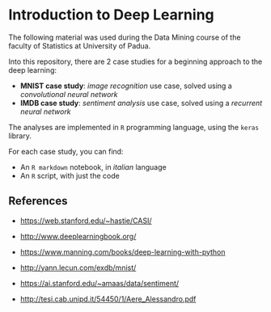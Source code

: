 # Introduction to Deep Learning

The following material was used during the Data Mining course of the faculty of Statistics at University of Padua.

Into this repository, there are 2 case studies for a beginning approach to the deep learning:
* **MNIST case study**: *image recognition* use case, solved using a *convolutional neural network*
* **IMDB case study**: *sentiment analysis* use case, solved using a *recurrent neural network*

The analyses are implemented in `R` programming language, using the `keras` library.

For each case study, you can find:
* An `R markdown` notebook, in *italian* language
* An `R` script, with just the code

## References
* https://web.stanford.edu/~hastie/CASI/
* http://www.deeplearningbook.org/
* https://www.manning.com/books/deep-learning-with-python

* http://yann.lecun.com/exdb/mnist/
* https://ai.stanford.edu/~amaas/data/sentiment/

* http://tesi.cab.unipd.it/54450/1/Aere_Alessandro.pdf
